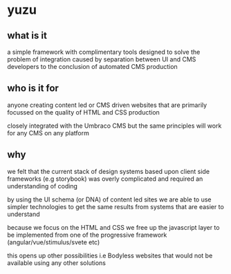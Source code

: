 # yuzu

## what is it

a simple framework with complimentary tools designed to solve the problem of integration caused by separation between UI and CMS developers to the conclusion of automated CMS production

## who is it for

anyone creating content led or CMS driven websites that are primarily focussed on the quality of HTML and CSS production 

closely integrated with the Umbraco CMS but the same principles will work for any CMS on any platform

## why

we felt that the current stack of design systems based upon client side frameworks (e.g storybook) was overly complicated and required an understanding of coding

by using the UI schema (or DNA) of content led sites we are able to use simpler technologies to get the same results from systems that are easier to understand 

because we focus on the HTML and CSS we free up the javascript layer to be implemented from one of the progressive framework (angular/vue/stimulus/svete etc)

this opens up other possibilities i.e Bodyless websites that would not be available using any other solutions  